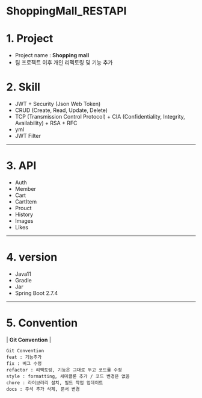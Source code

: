 # ShoppingMall_RESTAPI

<!--Header-->
# 1. Project
- Project name : **Shopping mall**
- 팀 프로젝트 이후 개인 리펙토링 및 기능 추가
# 2. Skill
- JWT + Security (Json Web Token)
- CRUD (Create, Read, Update, Delete)
- TCP (Transmission Control Protocol) + CIA (Confidentiality, Integrity, Availability) + RSA + RFC
- yml
- JWT Filter
---
# 3. API
- Auth
- Member
- Cart
- CartItem
- Prouct
- History
- Images
- Likes
---
# 4. version
- Java11
- Gradle
- Jar
- Spring Boot 2.7.4
---
# 5. Convention
| **Git Convention** |
```text
Git Convention
feat : 기능추가
fix : 버그 수정
refactor : 리팩토링, 기능은 그대로 두고 코드를 수정
style : formatting, 세미콜론 추가 / 코드 변경은 없음
chore : 라이브러리 설치, 빌드 작업 업데이트
docs : 주석 추가 삭제, 문서 변경
```
